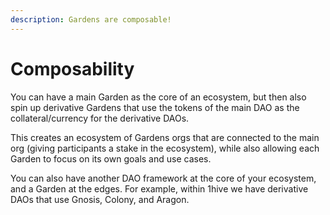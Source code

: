 ```yaml
---
description: Gardens are composable!
---
```


# Composability

You can have a main Garden as the core of an ecosystem, but then also spin up derivative Gardens that use the tokens of the main DAO as the collateral/currency for the derivative DAOs. 

This creates an ecosystem of Gardens orgs that are connected to the main org \(giving participants a stake in the ecosystem\), while also allowing each Garden to focus on its own goals and use cases.

You can also have another DAO framework at the core of your ecosystem, and a Garden at the edges. For example, within 1hive we have derivative DAOs that use Gnosis, Colony, and Aragon.

